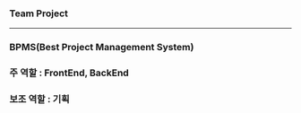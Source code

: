 ### Team Project
---
### BPMS(Best Project Management System)
### 주 역할 : FrontEnd, BackEnd
### 보조 역할 : 기획

